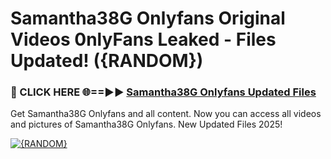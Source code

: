 # Samantha38G Onlyfans Original Videos 0nlyFans Leaked - Files Updated! ({RANDOM})

<h3>🔴 CLICK HERE 🌐==►► <a href="https://betterlinks.top/A2PfLJ" rel="nofollow">Samantha38G Onlyfans Updated Files</a></h3>

Get Samantha38G Onlyfans and all content. Now you can access all videos and pictures of Samantha38G Onlyfans. New Updated Files 2025!

[![{RANDOM}](https://i.imgur.com/ppqm5kG.gif)](https://betterlinks.top/A2PfLJ)